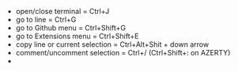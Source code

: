 - open/close terminal = Ctrl+J
- go to line = Ctrl+G
- go to Github menu = Ctrl+Shift+G
- go to Extensions menu = Ctrl+Shift+E
- copy line or current selection = Ctrl+Alt+Shit + down arrow
- comment/uncomment selection = Ctrl+/ (Ctrl+Shift+: on AZERTY)
- 
